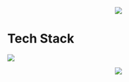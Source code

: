<p align="center">
  <img src="https://capsule-render.vercel.app/api?type=waving&height=300&color=26bbff&text=ASTRAL%20LABS&fontColor=ffffff"/>
</p>

<div>
  <h1>Tech Stack</h1>
  <img src="https://skillicons.dev/icons?i=js,html,css,wasm)"/>
</div>

<p align="center">
  <img src="https://capsule-render.vercel.app/api?type=waving&height=300&color=26bbff&text=END%20OF%20LINE&fontColor=ffffff&section=footer"/>
</p>
